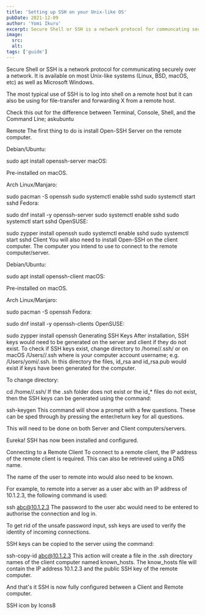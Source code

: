 ```yaml
---
title: 'Setting up SSH on your Unix-like OS'
pubDate: 2021-12-09
author: 'Yomi Ikuru'
excerpt: Secure Shell or SSH is a network protocol for communcating securely over a network. It is available on most Unix-like systems (Linux, BSD, macOS, etc) as well as Microsoft Windows.
image:
  src:
  alt:
tags: ['guide']
---
```


Secure Shell or SSH is a network protocol for communicating securely over a network. It is available on most Unix-like systems (Linux, BSD, macOS, etc) as well as Microsoft Windows.

The most typical use of SSH is to log into shell on a remote host but it can also be using for file-transfer and forwarding X from a remote host.

Check this out for the difference between Terminal, Console, Shell, and the Command Line; askubuntu

Remote
The first thing to do is install Open-SSH Server on the remote computer.

Debian/Ubuntu:

sudo apt install openssh-server
macOS:

Pre-installed on macOS.

Arch Linux/Manjaro:

sudo pacman -S openssh
sudo systemctl enable sshd
sudo systemctl start sshd
Fedora:

sudo dnf install -y openssh-server
sudo systemctl enable sshd
sudo systemctl start sshd
OpenSUSE:

sudo zypper install openssh
sudo systemctl enable sshd
sudo systemctl start sshd
Client
You will also need to install Open-SSH on the client computer. The computer you intend to use to connect to the remote computer/server.

Debian/Ubuntu:

sudo apt install openssh-client
macOS:

Pre-installed on macOS.

Arch Linux/Manjaro:

sudo pacman -S openssh
Fedora:

sudo dnf install -y openssh-clients
OpenSUSE:

sudo zypper install openssh
Generating SSH Keys
After installation, SSH keys would need to be generated on the server and client if they do not exist. To check if SSH keys exist, change directory to /home/<User>/.ssh/ or on macOS /Users/<User>/.ssh where <User> is your computer account username; e.g. /Users/yomi/.ssh. In this directory the files, id_rsa and id_rsa.pub would exist if keys have been generated for the computer.

To change directory:

cd /home/<User>/.ssh/
If the .ssh folder does not exist or the id\_\* files do not exist, then the SSH keys can be generated using the command:

ssh-keygen
This command will show a prompt with a few questions. These can be sped through by pressing the enter/return key for all questions.

This will need to be done on both Server and Client computers/servers.

Eureka! SSH has now been installed and configured.

Connecting to a Remote Client
To connect to a remote client, the IP address of the remote client is required. This can also be retrieved using a DNS name.

The name of the user to remote into would also need to be known.

For example, to remote into a server as a user abc with an IP address of 10.1.2.3, the following command is used:

ssh abc@10.1.2.3
The password to the user abc would need to be entered to authorise the connection and log in.

To get rid of the unsafe password input, ssh keys are used to verify the identity of incoming connections.

SSH keys can be copied to the server using the command:

ssh-copy-id abc@10.1.2.3
This action will create a file in the .ssh directory names of the client computer named known_hosts. The know_hosts file will contain the IP address 10.1.2.3 and the public SSH key of the remote computer.

And that's it
SSH is now fully configured between a Client and Remote computer.

SSH icon by Icons8
